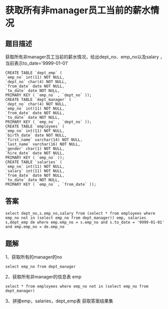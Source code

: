 <!--
 * @Author: your name
 * @Date: 2020-09-21 17:24:24
 * @LastEditTime: 2020-09-27 11:56:23
 * @LastEditors: your name
 * @Description: In User Settings Edit
 * @FilePath: \database-sql-combat\24.获取所有非manager员工当前的薪水情况.md
-->
# 获取所有非manager员工当前的薪水情况

## 题目描述

获取所有非manager员工当前的薪水情况，给出dept_no、emp_no以及salary ，当前表示to_date='9999-01-01'

``` mysql
CREATE TABLE `dept_emp` (
`emp_no` int(11) NOT NULL,
`dept_no` char(4) NOT NULL,
`from_date` date NOT NULL,
`to_date` date NOT NULL,
PRIMARY KEY ( `emp_no` , `dept_no` ));
CREATE TABLE `dept_manager` (
`dept_no` char(4) NOT NULL,
`emp_no` int(11) NOT NULL,
`from_date` date NOT NULL,
`to_date` date NOT NULL,
PRIMARY KEY ( `emp_no` , `dept_no` ));
CREATE TABLE `employees` (
`emp_no` int(11) NOT NULL,
`birth_date` date NOT NULL,
`first_name` varchar(14) NOT NULL,
`last_name` varchar(16) NOT NULL,
`gender` char(1) NOT NULL,
`hire_date` date NOT NULL,
PRIMARY KEY ( `emp_no` ));
CREATE TABLE `salaries` (
`emp_no` int(11) NOT NULL,
`salary` int(11) NOT NULL,
`from_date` date NOT NULL,
`to_date` date NOT NULL,
PRIMARY KEY ( `emp_no` , `from_date` ));
```

## 答案

``` mysql
select dept_no,s.emp_no,salary from (select * from employees where emp_no not in (select emp_no from dept_manager)) emp, salaries s,dept_emp de where emp.emp_no = s.emp_no and s.to_date = '9999-01-01' and emp.emp_no = de.emp_no
```

## 题解

1、获取所有的manager的no

``` mysql
select emp_no from dept_manager
```

2、获取所有非manager的信息表 emp

``` mysql
select * from employees where emp_no not in (select emp_no from dept_manager)
```

3、拼接emp，salaries，dept_emp表 获取答案结果集

